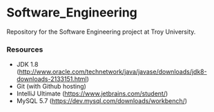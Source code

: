 # Software_Engineering
Repository for the Software Engineering project at Troy University.

### Resources

  - JDK 1.8 (http://www.oracle.com/technetwork/java/javase/downloads/jdk8-downloads-2133151.html)
  - Git (with Github hosting)
  - IntelliJ Ultimate (https://www.jetbrains.com/student/)
  - MySQL 5.7 (https://dev.mysql.com/downloads/workbench/)
